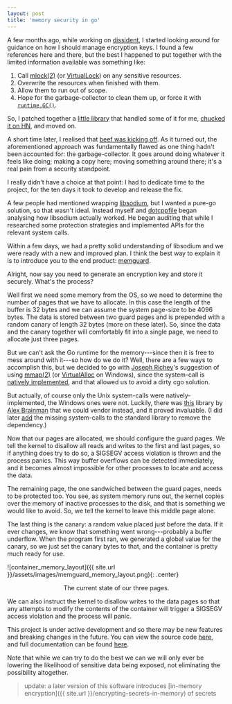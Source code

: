 ```yaml
---
layout: post
title: 'memory security in go'
---
```


A few months ago, while working on [dissident](https://github.com/awnumar/dissident), I started looking around for guidance on how I should manage encryption keys. I found a few references here and there, but the best I happened to put together with the limited information available was something like:

1. Call [mlock(2)](https://linux.die.net/man/2/mlock) (or [VirtualLock](https://msdn.microsoft.com/en-us/library/windows/desktop/aa366895(v=vs.85).aspx)) on any sensitive resources.
2. Overwrite the resources when finished with them.
3. Allow them to run out of scope.
4. Hope for the garbage-collector to clean them up, or force it with [`runtime.GC()`](https://golang.org/pkg/runtime/#GC).

So, I patched together a [little library](https://github.com/awnumar/memguard) that handled some of it for me, [chucked it on HN](https://news.ycombinator.com/item?id=14173716), and moved on.

A short time later, I realised that [beef was kicking off](https://github.com/awnumar/memguard/issues/3). As it turned out, the aforementioned approach was fundamentally flawed as one thing hadn't been accounted for: the garbage-collector. It goes around doing whatever it feels like doing; making a copy here; moving something around there; it's a real pain from a security standpoint.

I really didn't have a choice at that point: I had to dedicate time to the project, for the ten days it took to develop and release the fix.

A few people had mentioned wrapping [libsodium](https://github.com/jedisct1/libsodium), but I wanted a pure-go solution, so that wasn't ideal. Instead myself and [dotcppfile](https://twitter.com/dotcppfile) began analysing how libsodium actually worked. He began auditing that while I researched some protection strategies and implemented APIs for the relevant system calls.

Within a few days, we had a pretty solid understanding of libsodium and we were ready with a new and improved plan. I think the best way to explain it is to introduce you to the end product: [memguard](https://github.com/awnumar/memguard).

Alright, now say you need to generate an encryption key and store it securely. What's the process?

Well first we need some memory from the OS, so we need to determine the number of pages that we have to allocate. In this case the length of the buffer is 32 bytes and we can assume the system page-size to be 4096 bytes. The data is stored between two guard pages and is prepended with a random canary of length 32 bytes (more on these later). So, since the data and the canary together will comfortably fit into a single page, we need to allocate just three pages.

But we can't ask the Go runtime for the memory---since then it is free to mess around with it---so how do we do it? Well, there are a few ways to accomplish this, but we decided to go with [Joseph Richey](https://github.com/josephlr)'s suggestion of using [mmap(2)](https://linux.die.net/man/2/mmap) (or [VirtualAlloc](https://msdn.microsoft.com/en-us/library/windows/desktop/aa366887(v=vs.85).aspx) on Windows), since the system-call is [natively implemented](https://godoc.org/golang.org/x/sys/unix#Mmap), and that allowed us to avoid a dirty cgo solution.

But actually, of course only the Unix system-calls were natively-implemented, the Windows ones were not. Luckily, there was [this](https://github.com/alexbrainman/winapi) library by [Alex Brainman](https://github.com/alexbrainman) that we could vendor instead, and it proved invaluable. (I did later [add](https://github.com/golang/sys/commit/d18155cb60f6162f5e706d7f26e4e50a3d4da857) the missing system-calls to the standard library to remove the dependency.)

Now that our pages are allocated, we should configure the guard pages. We tell the kernel to disallow all reads and writes to the first and last pages, so if anything does try to do so, a SIGSEGV access violation is thrown and the process panics. This way buffer overflows can be detected immediately, and it becomes almost impossible for other processes to locate and access the data.

The remaining page, the one sandwiched between the guard pages, needs to be protected too. You see, as system memory runs out, the kernel copies over the memory of inactive processes to the disk, and that is something we would like to avoid. So, we tell the kernel to leave this middle page alone.

The last thing is the canary: a random value placed just before the data. If it ever changes, we know that something went wrong---probably a buffer underflow. When the program first ran, we generated a global value for the canary, so we just set the canary bytes to that, and the container is pretty much ready for use.

![container_memory_layout]({{ site.url }}/assets/images/memguard_memory_layout.png){: .center}
<center>The current state of our three pages.</center>

We can also instruct the kernel to disallow writes to the data pages so that any attempts to modify the contents of the container will trigger a SIGSEGV access violation and the process will panic.

This project is under active development and so there may be new features and breaking changes in the future. You can view the source code [here](https://github.com/awnumar/memguard), and full documentation can be found [here](https://godoc.org/github.com/awnumar/memguard).

Note that while we can try to do the best we can we will only ever be lowering the likelihood of sensitive data being exposed, not eliminating the possibility altogether.

> update: a later version of this software introduces [in-memory encryption]({{ site.url }}/encrypting-secrets-in-memory) of secrets

